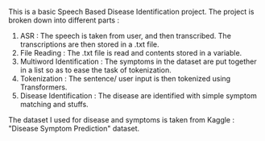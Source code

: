 This is a basic Speech Based Disease Identification project. The project is broken down into different parts :
1. ASR : The speech is taken from user, and then transcribed. The transcriptions are then stored in a .txt file.
2. File Reading : The .txt file is read and contents stored in a variable.
3. Multiword Identification : The symptoms in the dataset are put together in a list so as to ease the task of tokenization.
4. Tokenization : The sentence/ user input is then tokenized using Transformers.
5. Disease Identification : The disease are identified with simple symptom matching and stuffs.

The dataset I used for disease and symptoms is taken from Kaggle : "Disease Symptom Prediction" dataset.
